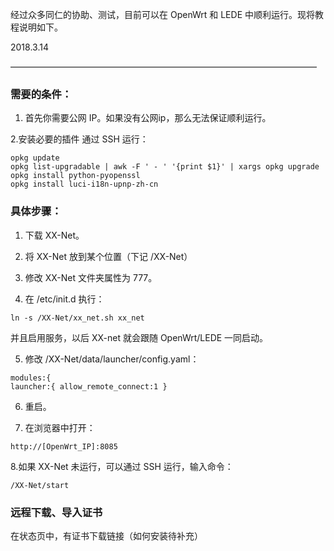 经过众多同仁的协助、测试，目前可以在 OpenWrt 和 LEDE 中顺利运行。现将教程说明如下。

2018.3.14

———————————————————————————————————

### 需要的条件：
1. 首先你需要公网 IP。如果没有公网ip，那么无法保证顺利运行。

2.安装必要的插件
通过 SSH 运行：
```
opkg update
opkg list-upgradable | awk -F ' - ' '{print $1}' | xargs opkg upgrade
opkg install python-pyopenssl
opkg install luci-i18n-upnp-zh-cn
```

### 具体步骤：
1. 下载 XX-Net。

2. 将 XX-Net 放到某个位置（下记 /XX-Net）


3. 修改 XX-Net 文件夹属性为 777。

4. 在 /etc/init.d 执行：

```
ln -s /XX-Net/xx_net.sh xx_net
```

并且启用服务，以后 XX-net 就会跟随 OpenWrt/LEDE 一同启动。


5. 修改 /XX-Net/data/launcher/config.yaml：

```
modules:{
launcher:{ allow_remote_connect:1 }
```

6. 重启。


7. 在浏览器中打开：

```
http://[OpenWrt_IP]:8085
```

8.如果 XX-Net 未运行，可以通过 SSH 运行，输入命令：

```
/XX-Net/start
```

### 远程下载、导入证书
在状态页中，有证书下载链接（如何安装待补充）


